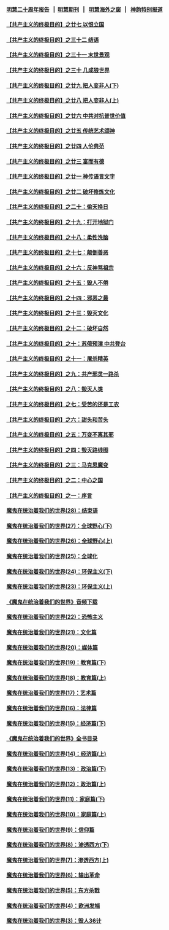 #### [明慧二十周年报告](https://github.com/gfw-breaker/mh-reports/blob/master/README.md?t=07121037) &nbsp;&nbsp;|&nbsp;&nbsp;[明慧期刊](https://github.com/gfw-breaker/mh-qikan) &nbsp;&nbsp;|&nbsp;&nbsp; [明慧海外之窗](https://github.com/gfw-breaker/mh-news/blob/master/README.md?t=07121037) &nbsp;&nbsp;|&nbsp;&nbsp; [神韵特别报道](https://github.com/gfw-breaker/mh-news/blob/master/shenyun.md?t=07121037) 

#### [【共产主义的终极目的】之廿七 以恨立国](../pages/nsc422/n11336944.md?t=07121037) 

#### [【共产主义的终极目的】之三十二 结语](../pages/nsc422/n11360535.md?t=07121037) 

#### [【共产主义的终极目的】之三十一 末世景观](../pages/nsc422/n11351129.md?t=07121037) 

#### [【共产主义的终极目的】之三十 几成狼世界](../pages/nsc422/n11348280.md?t=07121037) 

#### [【共产主义的终极目的】之廿九 把人变非人(下)](../pages/nsc422/n11344140.md?t=07121037) 

#### [【共产主义的终极目的】之廿八 把人变非人(上)](../pages/nsc422/n11340492.md?t=07121037) 

#### [【共产主义的终极目的】之廿六 中共对抗普世价值](../pages/nsc422/n11324785.md?t=07121037) 

#### [【共产主义的终极目的】之廿五 传统艺术颂神](../pages/nsc422/n11296396.md?t=07121037) 

#### [【共产主义的终极目的】之廿四 人伦典范](../pages/nsc422/n11296397.md?t=07121037) 

#### [【共产主义的终极目的】之廿三 富而有德](../pages/nsc422/n11283598.md?t=07121037) 

#### [【共产主义的终极目的】之廿一 神传语言文字](../pages/nsc422/n11263265.md?t=07121037) 

#### [【共产主义的终极目的】之廿二 破坏修炼文化](../pages/nsc422/n11245728.md?t=07121037) 

#### [【共产主义的终极目的】之二十：偷天换日](../pages/nsc422/n11238846.md?t=07121037) 

#### [【共产主义的终极目的】之十九：打开地狱门](../pages/nsc422/n11206376.md?t=07121037) 

#### [【共产主义的终极目的】之十八：柔性洗脑](../pages/nsc422/n11199994.md?t=07121037) 

#### [【共产主义的终极目的】之十七：颠倒善恶](../pages/nsc422/n11179782.md?t=07121037) 

#### [【共产主义的终极目的】之十六：反神骂祖宗](../pages/nsc422/n11166798.md?t=07121037) 

#### [【共产主义的终极目的】之十五：毁人不倦](../pages/nsc422/n11166792.md?t=07121037) 

#### [【共产主义的终极目的】之十四：邪恶之最](../pages/nsc422/n11150249.md?t=07121037) 

#### [【共产主义的终极目的】之十三：毁灭文化](../pages/nsc422/n11135227.md?t=07121037) 

#### [【共产主义的终极目的】之十二：破坏自然](../pages/nsc422/n11135214.md?t=07121037) 

#### [【共产主义的终极目的】之十：苏俄预演 中共登台](../pages/nsc422/n11118424.md?t=07121037) 

#### [【共产主义的终极目的】之十一：屠杀精英](../pages/nsc422/n11118442.md?t=07121037) 

#### [【共产主义的终极目的】之九：共产邪灵一路杀](../pages/nsc422/n11114139.md?t=07121037) 

#### [【共产主义的终极目的】之八：毁灭人类](../pages/nsc422/n11108503.md?t=07121037) 

#### [【共产主义的终极目的】之七：受苦的还是工农](../pages/nsc422/n11101809.md?t=07121037) 

#### [【共产主义的终极目的】之六：甜头和苦头](../pages/nsc422/n11096971.md?t=07121037) 

#### [【共产主义的终极目的】之五：万变不离其邪](../pages/nsc422/n11091285.md?t=07121037) 

#### [【共产主义的终极目的】之四：毁灭路线图](../pages/nsc422/n11086284.md?t=07121037) 

#### [【共产主义的终极目的】之三：马克思魔变](../pages/nsc422/n11061941.md?t=07121037) 

#### [【共产主义的终极目的】之二：中心之国](../pages/nsc422/n11047728.md?t=07121037) 

#### [【共产主义的终极目的】之一：序言](../pages/nsc422/n11086077.md?t=07121037) 

#### [魔鬼在统治着我们的世界(28)：结束语](../pages/nsc422/n10936246.md?t=07121037) 

#### [魔鬼在统治着我们的世界(27)：全球野心(下)](../pages/nsc422/n10928319.md?t=07121037) 

#### [魔鬼在统治着我们的世界(26)：全球野心(上)](../pages/nsc422/n10900318.md?t=07121037) 

#### [魔鬼在统治着我们的世界(25)：全球化](../pages/nsc422/n10788205.md?t=07121037) 

#### [魔鬼在统治着我们的世界(24)：环保主义(下)](../pages/nsc422/n10695307.md?t=07121037) 

#### [魔鬼在统治着我们的世界(23)：环保主义(上)](../pages/nsc422/n10688613.md?t=07121037) 

#### [《魔鬼在统治着我们的世界》音频下载](../pages/nsc422/n10635553.md?t=07121037) 

#### [魔鬼在统治着我们的世界(22)：恐怖主义](../pages/nsc422/n10614727.md?t=07121037) 

#### [魔鬼在统治着我们的世界(21)：文化篇](../pages/nsc422/n10597706.md?t=07121037) 

#### [魔鬼在统治着我们的世界(20)：媒体篇](../pages/nsc422/n10586579.md?t=07121037) 

#### [魔鬼在统治着我们的世界(19)：教育篇(下)](../pages/nsc422/n10564808.md?t=07121037) 

#### [魔鬼在统治着我们的世界(18)：教育篇(上)](../pages/nsc422/n10526970.md?t=07121037) 

#### [魔鬼在统治着我们的世界(17)：艺术篇](../pages/nsc422/n10499093.md?t=07121037) 

#### [魔鬼在统治着我们的世界(16)：法律篇](../pages/nsc422/n10485969.md?t=07121037) 

#### [魔鬼在统治着我们的世界(15)：经济篇(下)](../pages/nsc422/n10469975.md?t=07121037) 

#### [《魔鬼在统治着我们的世界》全书目录](../pages/nsc422/n10464261.md?t=07121037) 

#### [魔鬼在统治着我们的世界(14)：经济篇(上)](../pages/nsc422/n10457370.md?t=07121037) 

#### [魔鬼在统治着我们的世界(13)：政治篇(下)](../pages/nsc422/n10448270.md?t=07121037) 

#### [魔鬼在统治着我们的世界(12)：政治篇(上)](../pages/nsc422/n10444576.md?t=07121037) 

#### [魔鬼在统治着我们的世界(11)：家庭篇(下)](../pages/nsc422/n10440961.md?t=07121037) 

#### [魔鬼在统治着我们的世界(10)：家庭篇(上)](../pages/nsc422/n10435448.md?t=07121037) 

#### [魔鬼在统治着我们的世界(9)：信仰篇](../pages/nsc422/n10432159.md?t=07121037) 

#### [魔鬼在统治着我们的世界(8)：渗透西方(下)](../pages/nsc422/n10429603.md?t=07121037) 

#### [魔鬼在统治着我们的世界(7)：渗透西方(上)](../pages/nsc422/n10426013.md?t=07121037) 

#### [魔鬼在统治着我们的世界(6)：输出革命](../pages/nsc422/n10421536.md?t=07121037) 

#### [魔鬼在统治着我们的世界(5)：东方杀戮](../pages/nsc422/n10417707.md?t=07121037) 

#### [魔鬼在统治着我们的世界(4)：欧洲发端](../pages/nsc422/n10414890.md?t=07121037) 

#### [魔鬼在统治着我们的世界(3)：毁人36计](../pages/nsc422/n10411583.md?t=07121037) 

